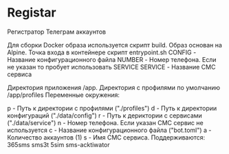 # Registar

Регистратор Телеграм аккаунтов

Для сборки Docker образа используется скрипт build. 
Образ основан на Alpine. 
Точка входа в контейнере скрипт entrypoint.sh
    CONFIG - Название конфигурационного файла
    NUMBER - Номер телефона. Если не указан то пробует использовать SERVICE
    SERVICE - Название СМС сервиса

Директория приложения /app. Директория с профилями по умолчанию /app/profiles
Переменные окружения:


 p - Путь к директории с профилями ("./profiles")
 d - Путь к директории конфигураций ("./data/config")
 r - Путь к дериктории с сервисами ("./data/service")
 n - Номер телефона. Если указан СМС сервис не используется
 c - Название конфигурационного файла ("bot.toml")
 a - Количество аккаунтов (1)
 s - Имя СМС сервиса. Поддерживаются:
      365sms
      sms3t
      5sim
      sms-acktiwator

    

